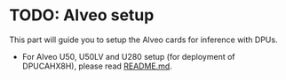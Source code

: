 # TODO: Alveo setup

This part will guide you to setup the Alveo cards for inference with DPUs.

* For Alveo U50, U50LV and U280 setup (for deployment of DPUCAHX8H), please read [README.md](./u50_u50lv_u280/README.md).
